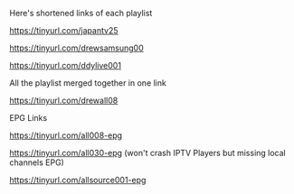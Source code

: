 Here's shortened links of each playlist

https://tinyurl.com/japantv25

https://tinyurl.com/drewsamsung00

https://tinyurl.com/ddylive001

All the playlist merged together in one link

https://tinyurl.com/drewall08

EPG Links

https://tinyurl.com/all008-epg

https://tinyurl.com/all030-epg (won't crash IPTV Players but missing local channels EPG)

https://tinyurl.com/allsource001-epg
